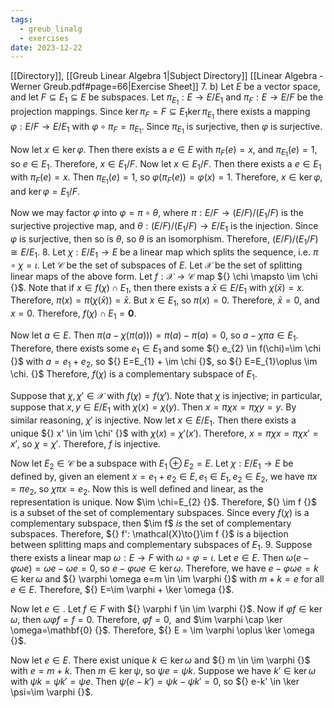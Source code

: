 ```yaml
---
tags:
  - greub_linalg
  - exercises
date: 2023-12-22
---
```

[[Directory]], [[Greub Linear Algebra 1|Subject Directory]]
[[Linear Algebra - Werner Greub.pdf#page=66|Exercise Sheet]]
7. b)
Let $E$ be a vector space, and let ${} F \subseteq E_{1} \subseteq E {}$ be subspaces. Let ${} \pi_{E_{1}}:E\to{}E/E_{1} {}$ and ${} \pi_{F}:E\to{}E / F {}$ be the projection mappings. Since ${} \ker \pi_{F}=F \subseteq  E_{1} \ker \pi_{E_{1}} {}$ there exists a mapping ${} \varphi: E /F \to{}E / E_{1} {}$ with ${} \varphi \circ \pi_{F}=\pi_{E_{1}} {}$. Since $\pi_{E_{1}}$ is surjective, then $\varphi$ is surjective. 

Now let ${} x \in \ker  \varphi {}$. Then there exists a ${} e \in E {}$ with ${} \pi_{F}(e)=x {}$, and ${} \pi_{E_{1}}(e)=1 {}$, so ${} e \in E_{1} {}$. Therefore, ${} x \in E_{1} /F {}$. Now let ${} x \in E_{1} /F {}$. Then there exists a ${} e \in E_{1} {}$ with ${} \pi_{F}(e)=x {}$. Then ${} \pi_{E_{1}}(e)=1 {}$, so ${} \varphi(\pi_{F}(e))=\varphi(x)=1 {}$. Therefore, ${} x \in \ker \varphi {}$, and ${} \ker \varphi=E_{1} /F {}$.

Now we may factor $\varphi$ into ${} \varphi=\pi \circ  \theta {}$, where ${} \pi : E /F \to{} (E /F) / (E_{1} /F) {}$ is the surjective projective map, and ${} \theta : (E /F) / (E_{1} /F) \to{} E /E_{1} {}$ is the injection. Since $\varphi$ is surjective, then so is $\theta$, so $\theta$ is an isomorphism. Therefore, ${} (E /F) / (E_{1} /F) \cong  E /E_{1} {}$.
8. 
Let ${} \chi: E /E_{1} \to{}E {}$ be a linear map which splits the sequence, i.e. ${} \pi \circ  \chi =\iota {}$. Let ${} \mathcal{C} {}$ be the set of subspaces of ${} E {}$. Let ${} \mathcal{X} {}$ be the set of splitting linear maps of the above form. Let ${} f:\mathcal{X} \to{} \mathcal{C} {}$ map ${} \chi \mapsto \im  \chi {}$. Note that if ${} x \in f(\chi) \cap E_{1} {}$, then there exists a ${} \bar{x} \in E /E_{1} {}$ with ${} \chi(\bar{x})=x {}$. Therefore, ${} \pi(x)=\pi(\chi(\bar{x}))=\bar{x} {}$. But ${} x \in E_{1} {}$, so ${} \pi(x)=0 {}$. Therefore, ${} \bar{x}=0 {}$, and ${} x=0 {}$. Therefore, ${} f(\chi)\cap E_{1}=\mathbf{0} {}$. 

Now let ${} a \in E {}$. Then ${} \pi(a- \chi(\pi(a)))=\pi(a)-\pi(a)=0 {}$, so ${} a-\chi \pi a \in E_{1} {}$. Therefore, there exists some ${} e_{1} \in E_{1} {}$ and some ${} e_{2} \in f(\chi)=\im \chi {}$ with ${} a=e_{1}+e_{2} {}$, so ${} E=E_{1} + \im \chi {}$, so ${} E=E_{1}\oplus \im \chi. {}$ Therefore, $f(\chi)$ is a complementary subspace of $E_{1}$.

Suppose that ${} \chi,\, \chi' \in \mathcal{X} {}$ with ${} f(\chi)=f(\chi') {}$. Note that $\chi$ is injective; in particular, suppose that ${} x,\, y \in E /E_{1} {}$ with ${} \chi(x)=\chi(y) {}$. Then ${} x=\pi \chi x=\pi\chi y=y  {}$. By similar reasoning, $\chi' {}$ is injective. Now let ${} x \in E /E_{1} {}$. Then there exists a unique ${} x' \in \im \chi' {}$ with ${} \chi(x)=\chi'(x') {}$. Therefore, ${} x=\pi\chi x=\pi\chi x'=x' {}$, so ${} \chi=\chi' {}$. Therefore, $f$ is injective.

Now let ${} E_{2} \in \mathcal{C} {}$ be a subspace with ${} E_{1} \oplus E_{2}=E {}$. Let ${} \chi:E /E_{1} \to{}E {}$ be defined by, given an element ${} x=e_{1}+e_{2} \in E,\, e_{1} \in E_{1},\, e_{2} \in E_{2} {}$, we have ${} \pi x=\pi e_{2}  {}$, so ${} \chi \pi x=e_{2} {}$. Now this is well defined and linear, as the representation is unique. Now $\im \chi=E_{2} {}$. Therefore, ${} \im f {}$ is a subset of the set of complementary subspaces. Since every ${} f(\chi) {}$ is a complementary subspace, then $\im f$ *is* the set of complementary subspaces. Therefore, ${} f': \mathcal{X}\to{}\im f {}$ is a bijection between splitting maps and complementary subspaces of $E_{1} {}$.
9. 
Suppose there exists a linear map ${} \omega: E \to{}F {}$ with ${} \omega \circ  \varphi = \iota {}$. Let ${} e \in E {}$. Then ${} \omega(e-\varphi\omega e)=\omega e {}-\omega e=0 {}$, so ${} e-\varphi\omega e \in \ker \omega {}$. Therefore, we have ${} e-\varphi\omega e=k \in \ker \omega {}$ and ${} \varphi \omega e=m \in \im \varphi {}$ with ${} m+k=e {}$ for all ${} e \in E {}$. Therefore, ${} E=\im \varphi + \ker  \omega {}$. 

Now let ${} e \in  {}$. Let ${} f \in F {}$ with ${} \varphi f \in \im \varphi {}$. Now if ${} \varphi f \in \ker  \omega {}$, then ${} \omega\varphi f =f=0 {}$. Therefore, ${} \varphi f=0, {}$ and $\im  \varphi \cap \ker  \omega=\mathbf{0} {}$. Therefore, ${} E = \im \varphi \oplus  \ker  \omega {}$. 

Now let ${} e \in E {}$. There exist unique ${} k \in \ker \omega {}$ and ${} m \in \im \varphi {}$ with ${} e=m+k {}$. Then ${} m \in \ker  \psi {}$, so ${} \psi e=\psi k {}$. Suppose we have ${} k' \in \ker \omega {}$ with ${} \psi k=\psi k'=\psi e {}$. Then ${} \psi(e-k')=\psi k-\psi k'=0 {}$, so ${} e-k' \in \ker \psi=\im \varphi {}$. 